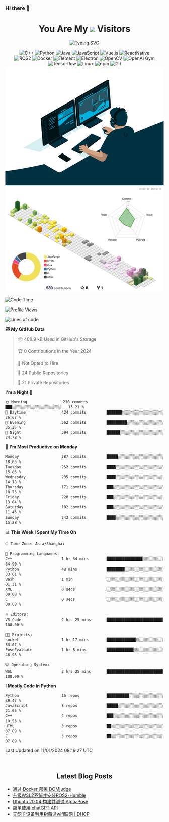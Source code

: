 ### Hi there 👋

<div align="center">
  <h1>
    You Are My <img src="https://profile-counter.glitch.me/fateryu/count.svg"> Visitors
  </h1>
  <!--<img align="center" src="https://github-readme-stats-git-masterrstaa-rickstaa.vercel.app/api?username=FaterYU&show_icons=true&count_private=true"/>-->

  <a href="https://git.io/typing-svg"><img src="https://readme-typing-svg.demolab.com?font=Fira+Code&pause=500&center=true&vCenter=true&random=false&width=435&lines=Talk+is+cheap.+Show+me+the+code." alt="Typing SVG" /></a>

  <img src="https://img.shields.io/badge/C++-512BD4?style=flat-square&logo=cplusplus&logoColor=ffffff" alt="C++">
  <img src="https://img.shields.io/badge/-Python-37A6AB?style=flat-square&logo=python&logoColor=ffffff" alt="Python">
  <img src="https://img.shields.io/badge/-Java-007396?style=flat-square&logo=java&logoColor=ffffff" alt="Java">
  <img src="https://img.shields.io/badge/JavaScript-F7DF1E?style=flat-square&logo=JavaScript&logoColor=ffffff" alt="JavaScript">
  <img src="https://img.shields.io/badge/-Vue.js-4FC08D?style=flat-square&logo=Vue.js&logoColor=ffffff" alt="Vue.js">
  <img src="https://img.shields.io/badge/ReactNative-813144?style=flat-square&logo=react&logoColor=ffffff" alt="ReactNative">
  </br>
  <img src="https://img.shields.io/badge/-ROS2-8DD6F9?style=flat-square&logo=ros&logoColor=ffffff" alt="ROS2">
  <img src="https://img.shields.io/badge/Docker-2496ED?style=flat-square&logo=docker&logoColor=ffffff" alt="Docker">
  <img src="https://img.shields.io/badge/-Element-02845A?style=flat-square&logo=electron&logoColor=ffffff" alt="Element">
  <img src="https://img.shields.io/badge/-Electron-002D71?style=flat-square&logo=element&logoColor=ffffff" alt="Electron">
  <img src="https://img.shields.io/badge/-OpenCV-361522?style=flat-square&logo=opencv&logoColor=ffffff" alt="OpenCV">
  <img src="https://img.shields.io/badge/-OpenAIGym-91302E?style=flat-square&logo=openaigym&logoColor=ffffff" alt="OpenAI Gym">
  </br>
  <img src="https://img.shields.io/badge/-Tensorflow-204366?style=flat-square&logo=tensorflow&logoColor=ffffff" alt="Tensorflow">
  <img src="https://img.shields.io/badge/-Linux-333333?style=flat-square&logo=linux&logoColor=white" alt="Linux">
  <img src="https://img.shields.io/badge/-NPM-CB3837?style=flat-square&logo=npm&logoColor=white" alt="npm">
  <img src="https://img.shields.io/badge/-Git-f05032?style=flat-square&logo=git&logoColor=white" alt="Git">
  </br>
  <img alt="GIF" src="./code.gif?raw=true" />
  </br>
  <!--<img src="https://github-readme-stats.vercel.app/api/top-langs/?username=fateryu&hide=HTML&langs_count=5">-->
  <img src="./profile-3d-contrib/profile-south-season-animate.svg">
  </br>
</div>

<!--START_SECTION:waka-->
![Code Time](http://img.shields.io/badge/Code%20Time-2%20hrs%2059%20mins-blue)

![Profile Views](http://img.shields.io/badge/Profile%20Views-538-blue)

![Lines of code](https://img.shields.io/badge/From%20Hello%20World%20I%27ve%20Written-13.8%20million%20lines%20of%20code-blue)

**🐱 My GitHub Data** 

> 📦 408.9 kB Used in GitHub's Storage 
 > 
> 🏆 0 Contributions in the Year 2024
 > 
> 🚫 Not Opted to Hire
 > 
> 📜 24 Public Repositories 
 > 
> 🔑 21 Private Repositories 
 > 
**I'm a Night 🦉** 

```text
🌞 Morning                210 commits         ███░░░░░░░░░░░░░░░░░░░░░░   13.21 % 
🌆 Daytime                424 commits         ███████░░░░░░░░░░░░░░░░░░   26.67 % 
🌃 Evening                562 commits         █████████░░░░░░░░░░░░░░░░   35.35 % 
🌙 Night                  394 commits         ██████░░░░░░░░░░░░░░░░░░░   24.78 % 
```
📅 **I'm Most Productive on Monday** 

```text
Monday                   287 commits         █████░░░░░░░░░░░░░░░░░░░░   18.05 % 
Tuesday                  252 commits         ████░░░░░░░░░░░░░░░░░░░░░   15.85 % 
Wednesday                235 commits         ████░░░░░░░░░░░░░░░░░░░░░   14.78 % 
Thursday                 171 commits         ███░░░░░░░░░░░░░░░░░░░░░░   10.75 % 
Friday                   220 commits         ███░░░░░░░░░░░░░░░░░░░░░░   13.84 % 
Saturday                 182 commits         ███░░░░░░░░░░░░░░░░░░░░░░   11.45 % 
Sunday                   243 commits         ████░░░░░░░░░░░░░░░░░░░░░   15.28 % 
```


📊 **This Week I Spent My Time On** 

```text
🕑︎ Time Zone: Asia/Shanghai

💬 Programming Languages: 
C++                      1 hr 34 mins        ████████████████░░░░░░░░░   64.90 % 
Python                   48 mins             ████████░░░░░░░░░░░░░░░░░   33.61 % 
Bash                     1 min               ░░░░░░░░░░░░░░░░░░░░░░░░░   01.31 % 
XML                      0 secs              ░░░░░░░░░░░░░░░░░░░░░░░░░   00.08 % 
C                        0 secs              ░░░░░░░░░░░░░░░░░░░░░░░░░   00.08 % 

🔥 Editors: 
VS Code                  2 hrs 25 mins       █████████████████████████   100.00 % 

🐱‍💻 Projects: 
socket                   1 hr 17 mins        █████████████░░░░░░░░░░░░   53.07 % 
PoseEvaluate             1 hr 8 mins         ████████████░░░░░░░░░░░░░   46.93 % 

💻 Operating System: 
WSL                      2 hrs 25 mins       █████████████████████████   100.00 % 
```

**I Mostly Code in Python** 

```text
Python                   15 repos            ██████████░░░░░░░░░░░░░░░   39.47 % 
JavaScript               8 repos             █████░░░░░░░░░░░░░░░░░░░░   21.05 % 
C++                      4 repos             ███░░░░░░░░░░░░░░░░░░░░░░   10.53 % 
HTML                     3 repos             ██░░░░░░░░░░░░░░░░░░░░░░░   07.89 % 
C                        3 repos             ██░░░░░░░░░░░░░░░░░░░░░░░   07.89 % 
```




 Last Updated on 11/01/2024 08:16:27 UTC
<!--END_SECTION:waka-->

<div align="center">
  </br>
  <h2>
    Latest Blog Posts
  </h2>
</div>

<!-- BLOGPOSTS:START -->
- [通过 Docker 部署 DOMjudge](https://fater.top/record/domjudge-docker-config/)
- [升级WSL2系统并安装ROS2-Humble](https://fater.top/record/upgrade-wsl-system-install-ros2-humble/)
- [Ubuntu 20.04 构建并测试 AlphaPose](https://fater.top/usage/build-test-alphapose/)
- [简单使用 chatGPT API](https://fater.top/usage/use-chatgpt-api/)
- [无网卡设备利用树莓派wifi联网 | DHCP](https://fater.top/record/raspi-relay-wifi/)
<!-- BLOGPOSTS:END -->

